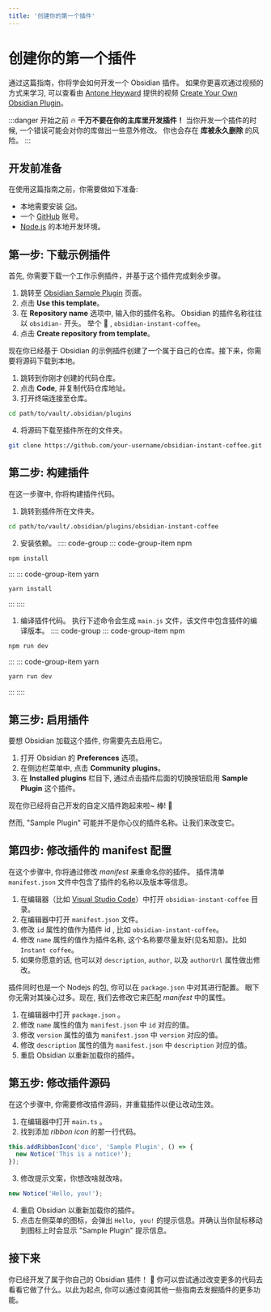 ```yaml
---
title: '创建你的第一个插件'
---
```


# 创建你的第一个插件

通过这篇指南，你将学会如何开发一个 Obsidian  插件。 如果你更喜欢通过视频的方式来学习, 可以查看由 [Antone Heyward](https://www.youtube.com/channel/UC9w43btR2UUsfR6ZUf3AlqQ) 提供的视频 [Create Your Own Obsidian Plugin](https://www.youtube.com/watch?v=9lA-jaMNS0k)。

:::danger 开始之前
:fire: **千万不要在你的主库里开发插件！** 当你开发一个插件的时候, 一个错误可能会对你的库做出一些意外修改。 你也会存在 **库被永久删除** 的风险。
:::

## 开发前准备

在使用这篇指南之前，你需要做如下准备:

- 本地需要安装 [Git](https://git-scm.com/)。
- 一个 [GitHub](https://github.com) 账号。
- [Node.js](https://Node.js.org/en/about/) 的本地开发环境。

## 第一步: 下载示例插件

首先, 你需要下载一个工作示例插件，并基于这个插件完成剩余步骤。

1. 跳转至 [Obsidian Sample Plugin](https://github.com/obsidianmd/obsidian-sample-plugin) 页面。
2. 点击 **Use this template**。
3. 在 **Repository name** 选项中, 输入你的插件名称。 Obsidian 的插件名称往往以 `obsidian-` 开头。 举个 :chestnut: , `obsidian-instant-coffee`。
4. 点击 **Create repository from template**。

现在你已经基于 Obsidian 的示例插件创建了一个属于自己的仓库。接下来，你需要将源码下载到本地。

1. 跳转到你刚才创建的代码仓库。
2. 点击 **Code**, 并复制代码仓库地址。
3. 打开终端连接至仓库。

```bash
cd path/to/vault/.obsidian/plugins
```

4. 将源码下载至插件所在的文件夹。

```bash
git clone https://github.com/your-username/obsidian-instant-coffee.git
```

## 第二步: 构建插件

在这一步骤中, 你将构建插件代码。

1. 跳转到插件所在文件夹。

```bash
cd path/to/vault/.obsidian/plugins/obsidian-instant-coffee
```

2. 安装依赖。
:::: code-group
::: code-group-item npm
```bash
npm install
```
:::
::: code-group-item yarn
```bash
yarn install
```
:::
::::

1. 编译插件代码。 执行下述命令会生成 `main.js` 文件，该文件中包含插件的编译版本。
:::: code-group
::: code-group-item npm
```bash
npm run dev
```
:::
::: code-group-item yarn
```bash
yarn run dev
```
:::
::::

## 第三步: 启用插件

要想 Obsidian 加载这个插件, 你需要先去启用它。

1. 打开 Obsidian 的 **Preferences** 选项。
2. 在侧边栏菜单中, 点击 **Community plugins**。
3. 在 **Installed plugins** 栏目下, 通过点击插件后面的切换按钮启用 **Sample Plugin** 这个插件。

现在你已经将自己开发的自定义插件跑起来啦~ 棒! 💪

然而, "Sample Plugin" 可能并不是你心仪的插件名称。让我们来改变它。

## 第四步: 修改插件的 manifest 配置

在这个步骤中, 你将通过修改 _manifest_ 来重命名你的插件。 插件清单 `manifest.json` 文件中包含了插件的名称以及版本等信息。

1. 在编辑器（比如 [Visual Studio Code](https://code.visualstudio.com/)）中打开 `obsidian-instant-coffee` 目录。
2. 在编辑器中打开 `manifest.json` 文件。
3. 修改 `id` 属性的值作为插件 id , 比如 `obsidian-instant-coffee`。
4. 修改 `name` 属性的值作为插件名称, 这个名称要尽量友好(见名知意)。比如 `Instant coffee`。
5. 如果你愿意的话, 也可以对 `description`, `author`, 以及 `authorUrl` 属性做出修改。

插件同时也是一个 Nodejs 的包, 你可以在 `package.json` 中对其进行配置。 眼下你无需对其操心过多。现在, 我们去修改它来匹配 _manifest_ 中的属性。

1. 在编辑器中打开 `package.json` 。
2. 修改 `name` 属性的值为 `manifest.json` 中 `id` 对应的值。
3. 修改 `version` 属性的值为 `manifest.json` 中 `version` 对应的值。
4. 修改 `description` 属性的值为 `manifest.json` 中 `description` 对应的值。
5. 重启 Obsidian 以重新加载你的插件。

## 第五步: 修改插件源码

在这个步骤中, 你需要修改插件源码，并重载插件以便让改动生效。

1. 在编辑器中打开 `main.ts` 。
2. 找到添加 _ribbon icon_ 的那一行代码。

```ts
this.addRibbonIcon('dice', 'Sample Plugin', () => {
  new Notice('This is a notice!');
});
```

3. 修改提示文案，你想改啥就改啥。

```ts
new Notice('Hello, you!');
```

4. 重启 Obsidian 以重新加载你的插件。
5. 点击左侧菜单的图标，会弹出 `Hello, you!` 的提示信息。并确认当你鼠标移动到图标上时会显示 "Sample Plugin" 提示信息。

## 接下来

你已经开发了属于你自己的 Obsidian 插件！ 🚀 你可以尝试通过改变更多的代码去看看它做了什么。以此为起点, 你可以通过查阅其他一些指南去发掘插件的更多功能。
